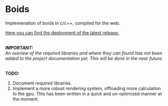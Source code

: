  # Boids

 Implemenation of boids in c/c++, compiled for the web.
 
 [Here you can find the deployment of the latest release.](https://eliasnijs.xyz/projects/boids/boids.html)

\
***IMPORTANT:***\
*An overiew of the required libraries and where they can found has not been added to the project documentation yet. This will be done in the near future.*

\
**TODO:**
1. Document required libraries.
1. Implement a more robust rendering system, offloading more calculation to the gpu. This has been written in a quick and un-optimized manner at the moment.
